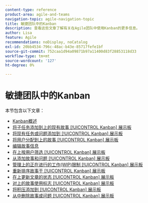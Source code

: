 ```yaml
---
content-type: reference
product-area: agile-and-teams
navigation-topic: agile-navigation-topic
title: 敏捷团队中的Kanban
description: 查看这些文章了解有关在Agile团队中使用Kanban的更多信息。
author: Lisa
feature: Agile
recommendations: noDisplay, noCatalog
exl-id: 20bb4534-796c-48ac-b43e-85717fefe1bf
source-git-commit: 752caa1d94a09871b97a11400d83f28853118d33
workflow-type: tm+mt
source-wordcount: '127'
ht-degree: 0%

---
```


# 敏捷团队中的Kanban

本节包含以下文章：

* [Kanban概述](../../agile/use-kanban-in-an-agile-team/kanban-overview.md)
* [将子任务添加到上的现有故事 [!UICONTROL Kanban] 展示板](../../agile/use-kanban-in-an-agile-team/add-a-subtask-to-an-existing-story.md)
* [将现有任务或问题添加到 [!UICONTROL Kanban] 展示板](../../agile/use-kanban-in-an-agile-team/add-existing-tasks-or-issues-to-the-kanban-board.md)
* [将用户分配到上的故事 [!UICONTROL Kanban] 展示板](../../agile/use-kanban-in-an-agile-team/assign-users-to-a-story.md)
* [编辑故事信息](../../agile/use-kanban-in-an-agile-team/edit-story-information.md)
* [在上按用户筛选 [!UICONTROL Kanban] 展示板](../../agile/use-kanban-in-an-agile-team/filter-by-user.md)
* [从添加故事和问题 [!UICONTROL Kanban] 展示板](../../agile/use-kanban-in-an-agile-team/add-story-from-kanban-board.md)
* [管理上的正在进行的工作(WIP)限制 [!UICONTROL Kanban] 展示板](../../agile/use-kanban-in-an-agile-team/work-in-progress-limit-on-the-kanban-board.md)
* [重新排序故事于 [!UICONTROL Kanban] 展示板](../../agile/use-kanban-in-an-agile-team/reorder-stories-on-the-kanban-board.md)
* [在上更新文章的状态 [!UICONTROL Kanban] 展示板](../../agile/use-kanban-in-an-agile-team/update-the-status-of-stories.md)
* [对上的故事使用标志 [!UICONTROL Kanban] 展示板](../../agile/use-kanban-in-an-agile-team/use-flags-on-stories.md)
* [将积压添加到 [!UICONTROL Kanban] 展示板](../../agile/use-kanban-in-an-agile-team/view-the-backlog-on-the-kanban-board.md)
* [从中删除故事或问题 [!UICONTROL Kanban] 展示板](../../agile/use-kanban-in-an-agile-team/delete-story-from-kanban-board.md)
